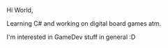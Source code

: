 Hi World,

Learning C# and working on digital board games atm.

I'm interested in GameDev stuff in general :D
<!---
DogtorJ/DogtorJ is a ✨ special ✨ repository because its `README.md` (this file) appears on your GitHub profile.
You can click the Preview link to take a look at your changes.
--->
